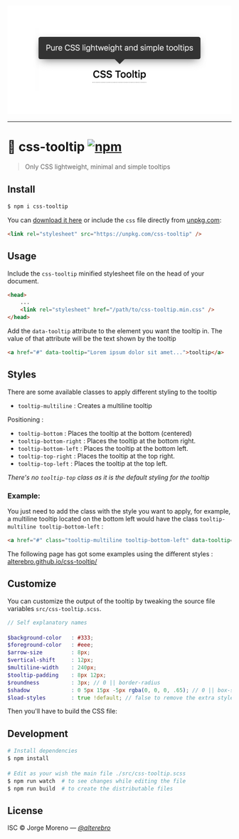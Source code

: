 <p align="center">
    <a href="https://alterebro.github.io/css-tooltip/"><img src="docs/css-tooltip.png"></a><br>
</p>

------

# 💬 css-tooltip [![npm](https://img.shields.io/npm/v/css-tooltip.svg?label=&color=24292e)](https://github.com/alterebro/css-tooltip/releases/latest)

> Only CSS lightweight, minimal and simple tooltips


## Install

```sh
$ npm i css-tooltip
```

You can [download it here](https://github.com/alterebro/css-tooltip/archive/master.zip) or
include the `css` file directly from [unpkg.com](https://unpkg.com/css-tooltip):

```html
<link rel="stylesheet" src="https://unpkg.com/css-tooltip" />
```

## Usage

Include the `css-tooltip` minified stylesheet file on the head of your document.

```html
<head>
    ...
    <link rel="stylesheet" href="/path/to/css-tooltip.min.css" />
</head>
```
Add the `data-tooltip` attribute to the element you want the tooltip in. The value of that attribute will be the text shown by the tooltip

```html
<a href="#" data-tooltip="Lorem ipsum dolor sit amet...">tooltip</a>
```

## Styles

There are some available classes to apply different styling to the tooltip

- `tooltip-multiline` : Creates a multiline tooltip

Positioning :

- `tooltip-bottom` : Places the tooltip at the bottom (centered)
- `tooltip-bottom-right` : Places the tooltip at the bottom right.
- `tooltip-bottom-left` : Places the tooltip at the bottom left.
- `tooltip-top-right` : Places the tooltip at the top right.
- `tooltip-top-left` : Places the tooltip at the top left.

*There's no `tooltip-top` class as it is the default styling for the tooltip*

### Example:

You just need to add the class with the style you want to apply, for example, a multiline tooltip located on the bottom left would have the class `tooltip-multiline tooltip-bottom-left` :

```html
<a href="#" class="tooltip-multiline tooltip-bottom-left" data-tooltip="Lorem ipsum dolor sit amet, consectetur adipiscing elit. Nulla a venenatis massa.">tootltip</a>
```

The following page has got some examples using the different styles : [alterebro.github.io/css-tooltip/](https://alterebro.github.io/css-tooltip/)


## Customize

You can customize the output of the tooltip by tweaking the source file variables `src/css-tooltip.scss`.

```scss
// Self explanatory names

$background-color   : #333;
$foreground-color   : #eee;
$arrow-size         : 8px;
$vertical-shift     : 12px;
$multiline-width    : 240px;
$tooltip-padding    : 8px 12px;
$roundness          : 3px; // 0 || border-radius
$shadow             : 0 5px 15px -5px rgba(0, 0, 0, .65); // 0 || box-shadow
$load-styles        : true !default; // false to remove the extra styles.
```

Then you'll have to build the CSS file:

## Development

```sh
# Install dependencies
$ npm install

# Edit as your wish the main file ./src/css-tooltip.scss
$ npm run watch  # to see changes while editing the file
$ npm run build  # to create the distributable files
```

## License

ISC &copy; Jorge Moreno *&mdash; [@alterebro](https://twitter.com/alterebro)*
